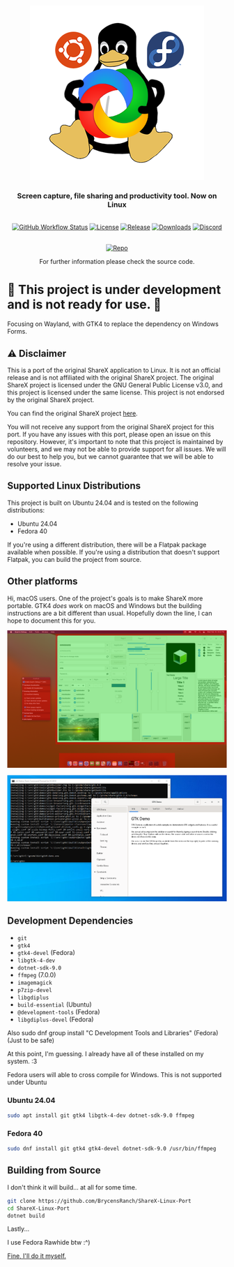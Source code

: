 <p align="center"><a href="https://getsharex.com"><img src="./Linux.png" alt="ShareX Banner"/></a></p>
<h3 align="center">Screen capture, file sharing and productivity tool. Now on Linux</h3>
<br>
<div align="center">
  <a href="https://github.com/BrycensRanch/ShareX-Linux-Port/actions/workflows/build.yml"><img src="https://img.shields.io/github/actions/workflow/status/BrycensRanch/ShareX-Linux-Port/build.yml?branch=develop&label=Build&cacheSeconds=3600" alt="GitHub Workflow Status"/></a>
  <a href="./LICENSE.txt"><img src="https://img.shields.io/github/license/BrycensRanch/ShareX-Linux-Port?label=License&color=brightgreen&cacheSeconds=3600" alt="License"/></a>
  <a href="https://github.com/BrycensRanch/ShareX-Linux-Port/releases/latest"><img src="https://img.shields.io/github/v/release/BrycensRanch/ShareX-Linux-Port?label=Release&color=brightgreen&cacheSeconds=3600" alt="Release"/></a>
  <a href="https://getsharex.com/downloads"><img src="https://img.shields.io/github/downloads/BrycensRanch/ShareX-Linux-Port/total?label=Downloads&cacheSeconds=3600" alt="Downloads"/></a>
  <a href="https://discord.gg/ys3ZCzttVQ"><img src="https://img.shields.io/discord/1267996919922430063?label=Discord&cacheSeconds=3600" alt="Discord"/></a>
</div>
<br>
<p align="center"><a href="https://github.com/BrycensRanch/ShareX-Linux-Port"><img src="https://getsharex.com/img/ShareX_Screenshot.png" alt="Repo"/></a></p>
<p align="center">For further information please check the source code.</p>

# :construction: This project is under development and is not ready for use. :construction:

Focusing on Wayland, with GTK4 to replace the dependency on Windows Forms.

## :warning: Disclaimer

This is a port of the original ShareX application to Linux. It is not an official release and is not affiliated with the original ShareX project. The original ShareX project is licensed under the GNU General Public License v3.0, and this project is licensed under the same license. This project is not endorsed by the original ShareX project.

You can find the original ShareX project [here](https://github.com/ShareX/ShareX).

You will not receive any support from the original ShareX project for this port. If you have any issues with this port, please open an issue on this repository. However, it's important to note that this project is maintained by volunteers, and we may not be able to provide support for all issues. We will do our best to help you, but we cannot guarantee that we will be able to resolve your issue.

## Supported Linux Distributions

This project is built on Ubuntu 24.04 and is tested on the following distributions:

- Ubuntu 24.04
- Fedora 40

If you're using a different distribution, there will be a Flatpak package available when possible. If you're using a distribution that doesn't support Flatpak, you can build the project from source.

## Other platforms

Hi, macOS users.
One of the project's goals is to make ShareX more portable.
GTK4 *does* work on macOS and Windows but the building instructions are a bit different than usual.
Hopefully down the line, I can hope to document this for you.

![img.png](img.png)

![img_1.png](img_1.png)

## Development Dependencies

- `git`
- `gtk4`
- `gtk4-devel` (Fedora)
- `libgtk-4-dev`
- `dotnet-sdk-9.0`
- `ffmpeg` (7.0.0)
- `imagemagick`
- `p7zip-devel`
- `libgdiplus`
- `build-essential` (Ubuntu)
- `@development-tools` (Fedora)
- `libgdiplus-devel` (Fedora)

Also sudo dnf group install "C Development Tools and Libraries" (Fedora) (Just to be safe)

At this point, I'm guessing. I already have all of these installed on my system. :3

Fedora users will able to cross compile for Windows. This is not supported under Ubuntu

### Ubuntu 24.04

```bash
sudo apt install git gtk4 libgtk-4-dev dotnet-sdk-9.0 ffmpeg
```

### Fedora 40

```bash
sudo dnf install git gtk4 gtk4-devel dotnet-sdk-9.0 /usr/bin/ffmpeg
```

## Building from Source

I don't think it will build... at all for some time.

```bash
git clone https://github.com/BrycensRanch/ShareX-Linux-Port
cd ShareX-Linux-Port
dotnet build
```

Lastly...

I use Fedora Rawhide btw :^)

[Fine, I'll do it myself.](https://www.youtube.com/watch?v=L_WoOkDAqbM)

